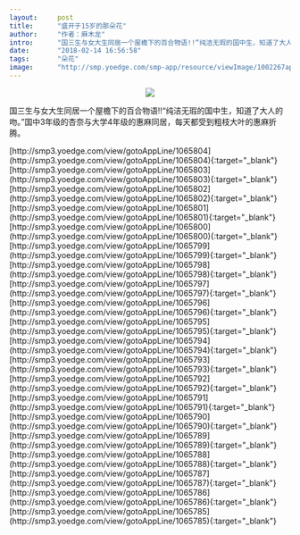 ```yaml
---
layout:     post
title:      "盛开于15岁的那朵花"
author:     "作者：麻木龙"
intro:      "国三生与女大生同居一个屋檐下的百合物语!!“纯洁无瑕的国中生，知道了大人的吻。”国中3年级的杏奈与大学4年级的惠麻同居，每天都受到粗枝大叶的惠麻折腾。"
date:       "2018-02-14 16:56:58"
tags:       "朵花"
image:      "http://smp.yoedge.com/smp-app/resource/viewImage/1002267appline.png"
---
```

<div style="text-align: center">
<p><img src="http://smp.yoedge.com/smp-app/resource/viewImage/1002267appline.png"/></p>
</div>
<p class="post-meta">
<span>国三生与女大生同居一个屋檐下的百合物语!!“纯洁无瑕的国中生，知道了大人的吻。”国中3年级的杏奈与大学4年级的惠麻同居，每天都受到粗枝大叶的惠麻折腾。</span>
</p>
[http://smp3.yoedge.com/view/gotoAppLine/1065804](http://smp3.yoedge.com/view/gotoAppLine/1065804){:target="_blank"}
[http://smp3.yoedge.com/view/gotoAppLine/1065803](http://smp3.yoedge.com/view/gotoAppLine/1065803){:target="_blank"}
[http://smp3.yoedge.com/view/gotoAppLine/1065802](http://smp3.yoedge.com/view/gotoAppLine/1065802){:target="_blank"}
[http://smp3.yoedge.com/view/gotoAppLine/1065801](http://smp3.yoedge.com/view/gotoAppLine/1065801){:target="_blank"}
[http://smp3.yoedge.com/view/gotoAppLine/1065800](http://smp3.yoedge.com/view/gotoAppLine/1065800){:target="_blank"}
[http://smp3.yoedge.com/view/gotoAppLine/1065799](http://smp3.yoedge.com/view/gotoAppLine/1065799){:target="_blank"}
[http://smp3.yoedge.com/view/gotoAppLine/1065798](http://smp3.yoedge.com/view/gotoAppLine/1065798){:target="_blank"}
[http://smp3.yoedge.com/view/gotoAppLine/1065797](http://smp3.yoedge.com/view/gotoAppLine/1065797){:target="_blank"}
[http://smp3.yoedge.com/view/gotoAppLine/1065796](http://smp3.yoedge.com/view/gotoAppLine/1065796){:target="_blank"}
[http://smp3.yoedge.com/view/gotoAppLine/1065795](http://smp3.yoedge.com/view/gotoAppLine/1065795){:target="_blank"}
[http://smp3.yoedge.com/view/gotoAppLine/1065794](http://smp3.yoedge.com/view/gotoAppLine/1065794){:target="_blank"}
[http://smp3.yoedge.com/view/gotoAppLine/1065793](http://smp3.yoedge.com/view/gotoAppLine/1065793){:target="_blank"}
[http://smp3.yoedge.com/view/gotoAppLine/1065792](http://smp3.yoedge.com/view/gotoAppLine/1065792){:target="_blank"}
[http://smp3.yoedge.com/view/gotoAppLine/1065791](http://smp3.yoedge.com/view/gotoAppLine/1065791){:target="_blank"}
[http://smp3.yoedge.com/view/gotoAppLine/1065790](http://smp3.yoedge.com/view/gotoAppLine/1065790){:target="_blank"}
[http://smp3.yoedge.com/view/gotoAppLine/1065789](http://smp3.yoedge.com/view/gotoAppLine/1065789){:target="_blank"}
[http://smp3.yoedge.com/view/gotoAppLine/1065788](http://smp3.yoedge.com/view/gotoAppLine/1065788){:target="_blank"}
[http://smp3.yoedge.com/view/gotoAppLine/1065787](http://smp3.yoedge.com/view/gotoAppLine/1065787){:target="_blank"}
[http://smp3.yoedge.com/view/gotoAppLine/1065786](http://smp3.yoedge.com/view/gotoAppLine/1065786){:target="_blank"}
[http://smp3.yoedge.com/view/gotoAppLine/1065785](http://smp3.yoedge.com/view/gotoAppLine/1065785){:target="_blank"}


